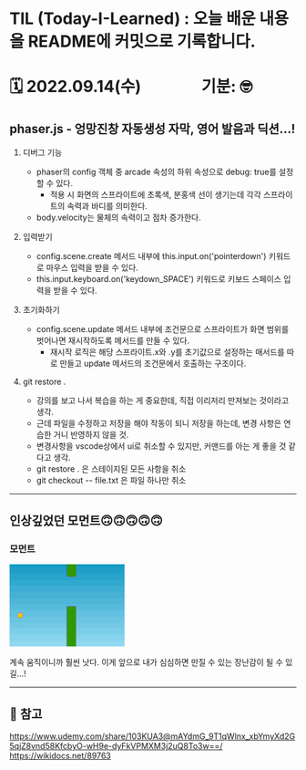 
# TIL (Today-I-Learned) : 오늘 배운 내용을 README에 커밋으로 기록합니다.

<!-- 1️⃣ 날짜 및 기분 작성 -->
# 🗓 2022.09.14(수) &nbsp;&nbsp;&nbsp;&nbsp;&nbsp;&nbsp;&nbsp;&nbsp;&nbsp;&nbsp;&nbsp;&nbsp;&nbsp;&nbsp; 기분: 🤓





<!-- 2️⃣ 대표문장 작성 -->
phaser.js - 엉망진창 자동생성 자막, 영어 발음과 딕션...!
-------------
<!-- 강조라인 -->


<!-- 3️⃣ 배운 내용 요약 -->
1. 디버그 기능
   * phaser의 config 객체 중 arcade 속성의 하위 속성으로 debug: true를 설정할 수 있다.
     * 적용 시 화면의 스프라이트에 초록색, 분홍색 선이 생기는데 각각 스프라이트의 속력과 바디를 의미한다.
   * body.velocity는 물체의 속력이고 점차 증가한다.
  

2. 입력받기
    - config.scene.create 메서드 내부에 this.input.on('pointerdown') 키워드로 마우스 입력을 받을 수 있다.
    - this.input.keyboard.on('keydown_SPACE') 키워드로 키보드 스페이스 입력을 받을 수 있다.


3. 초기화하기
   + config.scene.update 메서드 내부에 조건문으로 스프라이트가 화면 범위를 벗어나면 재시작하도록 메서드를 만들 수 있다.
     + 재시작 로직은 해당 스프라이트.x와 .y를 초기값으로 설정하는 매서드를 따로 만들고 update 메서드의 조건문에서 호출하는 구조이다. 
  

4. git restore .
    + 강의를 보고 나서 복습을 하는 게 중요한데, 직접 이리저리 만져보는 것이라고 생각.
    + 근데 파일을 수정하고 저장을 해야 작동이 되니 저장을 하는데, 변경 사항은 연습한 거니 반영하지 않을 것.
    + 변경사항을 vscode상에서 ui로 취소할 수 있지만, 커맨드를 아는 게 좋을 것 같다고 생각.
    + git restore . 은 스테이지된 모든 사항을 취소
    + git checkout -- file.txt 은 파일 하나만 취소




-----
## 인상깊었던 모먼트🙃🙃🙃🙃🙃
<!-- 4️⃣ 인상깊었던 내용 선정 -->

> 
### 모먼트
<img src="../src/image/before0922/move.gif" width="40%" height="30%" title="100px" alt="이미지제목"></img>

계속 움직이니까 훨씬 낫다. 이게 앞으로 내가 심심하면 만질 수 있는 장난감이 될 수 있길...!
<!-- ### 리액트 코드
```javascript
        {!data.length ? <Nothing whatIsDisplayed={'Search'}></Nothing> : data.map((el, idx) => {
              console.log(el)
              console.log(idx)
              if (data.length - 1 === idx) {
                return (
                  <div ref={ref}>
                    <PostCase
                      key={idx}
```
~~코드 스테이츠 당시 프로젝트를 리펙토링하려고 하는데 에러난리가 나서 당황한 모먼트~~   
보아하니 인덱스를 못잡는 것 같다.
<br>
<br>
<br>
*프로젝트 파일을 다시 하나하나 뜯어봐야 한다. 심지어 내가 구현하지도 않은 팀원의 코드를.*

>   > 일단 phaser.js 먼저 조지고 시작하기로 결정. -->


-----
## 🔗 참고
<!-- 5️⃣ 참고링크 -->

<https://www.udemy.com/share/103KUA3@mAYdmG_9T1qWlnx_xbYmyXd2G5qjZ8vnd58KfcbyO-wH9e-dyFkVPMXM3j2uQ8To3w==/>
<https://wikidocs.net/89763>


















<!-- 🔴기타 마크다운 문법 참고 -->


<!-- <헤더>

# This is a H1
## This is a H2
### This is a H3
#### This is a H4
##### This is a H5
###### This is a H6 -->



<!-- <인덱스>

1. 첫번째
2. 두번째
3. 세번째

* 빨강
  * 녹색
    * 파랑

+ 빨강
  + 녹색
    + 파랑

- 빨강
  - 녹색
    - 파랑 -->



<!-- <줄 긋기>

* * *

***

*****

- - -

--------------------------------------- -->


<!-- <인용구>

> This is a first blockqute.
>	> This is a second blockqute.
>	>	> This is a third blockqute. -->

<!-- <문자굵기>

*single asterisks*
**double asterisks**
~~cancelline~~ -->



<!-- <이미지 삽입>

<img src="./img/jesus.jpeg" width="40%" height="30%" title="100px" alt="이미지제목"></img> -->


<!-- <코드박스>

```javascript
public class BootSpringBootApplication {
  public static void main(String[] args) {
    System.out.println("Hello, Honeymon");
  }
}
``` -->

<!-- <표>

First Header  | Second Header
------------- | -------------
Content Cell  | Content Cell
Content Cell  | Content Cell
-->


<!--<링크>

<http://google.com> -->